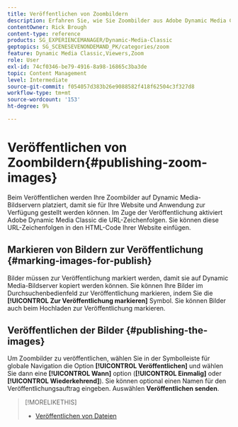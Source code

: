 ```yaml
---
title: Veröffentlichen von Zoombildern
description: Erfahren Sie, wie Sie Zoombilder aus Adobe Dynamic Media Classic veröffentlichen.
contentOwner: Rick Brough
content-type: reference
products: SG_EXPERIENCEMANAGER/Dynamic-Media-Classic
geptopics: SG_SCENESEVENONDEMAND_PK/categories/zoom
feature: Dynamic Media Classic,Viewers,Zoom
role: User
exl-id: 74cf0346-be79-4916-8a98-16865c3ba3de
topic: Content Management
level: Intermediate
source-git-commit: f054057d383b26e9088582f418f62504c3f327d8
workflow-type: tm+mt
source-wordcount: '153'
ht-degree: 9%

---
```


# Veröffentlichen von Zoombildern{#publishing-zoom-images}

Beim Veröffentlichen werden Ihre Zoombilder auf Dynamic Media-Bildservern platziert, damit sie für Ihre Website und Anwendung zur Verfügung gestellt werden können. Im Zuge der Veröffentlichung aktiviert Adobe Dynamic Media Classic die URL-Zeichenfolgen. Sie können diese URL-Zeichenfolgen in den HTML-Code Ihrer Website einfügen.

## Markieren von Bildern zur Veröffentlichung {#marking-images-for-publish}

Bilder müssen zur Veröffentlichung markiert werden, damit sie auf Dynamic Media-Bildserver kopiert werden können. Sie können Ihre Bilder im Durchsuchenbedienfeld zur Veröffentlichung markieren, indem Sie die **[!UICONTROL Zur Veröffentlichung markieren]** Symbol. Sie können Bilder auch beim Hochladen zur Veröffentlichung markieren.

## Veröffentlichen der Bilder {#publishing-the-images}

Um Zoombilder zu veröffentlichen, wählen Sie in der Symbolleiste für globale Navigation die Option **[!UICONTROL Veröffentlichen]** und wählen Sie dann eine **[!UICONTROL Wann]** option (**[!UICONTROL Einmalig]** oder **[!UICONTROL Wiederkehrend]**). Sie können optional einen Namen für den Veröffentlichungsauftrag eingeben. Auswählen **Veröffentlichen senden**.

>[!MORELIKETHIS]
>
>* [Veröffentlichen von Dateien](publishing-files.md#publishing_files)
